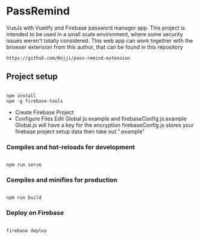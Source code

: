 # PassRemind

VueJs with Vuetify and Firebase password manager app.
This project is intended to be used in a small scale environment, where some security issues weren't totally considered.
This web app can work together with the browser extension from this author, that can be found in this repository
```
https://github.com/Kojji/pass-remind-extension
```


## Project setup
 
```

npm install
npm -g firebase-tools

```
- Create Firebase Project
- Configure Files
Edit Global.js.example and firebaseConfig.js.example 
Global.js will have a key for the encryption
firebaseConfig.js stores your firebase project setup data
then take out ".example"


### Compiles and hot-reloads for development

```

npm run serve

```

### Compiles and minifies for production

```

npm run build

```

### Deploy on Firebase

```

firebase deploy

```